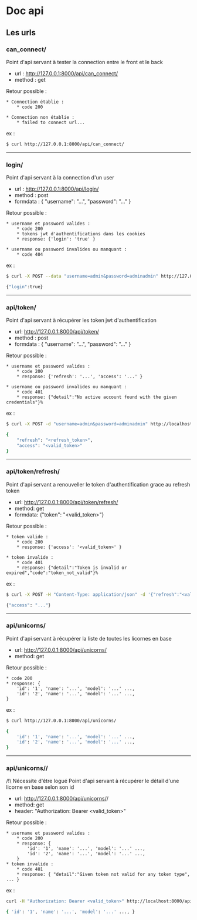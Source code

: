 # Doc api

## Les urls

### can_connect/

Point d'api servant à tester la connection entre le front et le back

* url : http://127.0.0.1:8000/api/can_connect/
* method : get

Retour possible :

    * Connection établie :
        * code 200

    * Connection non établie :
        * failed to connect url...

ex :
```bash
$ curl http://127.0.0.1:8000/api/can_connect/
```

___

### login/

Point d'api servant à la connection d'un user

* url : http://127.0.0.1:8000/api/login/
* method : post
* formdata : { "username": "...", "password": "..." }

Retour possible :

    * username et password valides :
        * code 200
        * tokens jwt d'authentifications dans les cookies
        * response: {'login': 'true' }

    * username ou password invalides ou manquant :
        * code 404

ex :
```bash
$ curl -X POST --data "username=admin&password=adminadmin" http://127.0.0.1:8000/login/

{"login":true}
```

___

### api/token/

Point d'api servant à récupérer les token jwt d'authentification

* url: http://127.0.0.1:8000/api/token/
* method : post
* formdata : { "username": "...", "password": "..." }

Retour possible :

    * username et password valides :
        * code 200
        * response: {'refresh': '...', 'access': '...' }

    * username ou password invalides ou manquant :
        * code 401
        * response: {"detail":"No active account found with the given credentials"}%

ex :
```bash
$ curl -X POST -d "username=admin&password=adminadmin" http://localhost:8000/api/token/

{
    "refresh": "<refresh_token>",
    "access": "<valid_token>"
}
```

___

### api/token/refresh/

Point d'api servant a renouveller le token d'authentification grace au refresh token

* url: http://127.0.0.1:8000/api/token/refresh/
* method: get
* formdata: {"token": "<valid_token>"}

Retour possible :

    * token valide :
        * code 200
        * response: {'access': '<valid_token>' }

    * token invalide :
        * code 401
        * response: {"detail":"Token is invalid or expired","code":"token_not_valid"}%

ex :
```bash
$ curl -X POST -H "Content-Type: application/json" -d '{"refresh":"<valid_token>"}' http://localhost:8000/api/token/refresh/

{"access": "..."}
```

___

### api/unicorns/

Point d'api servant à récupérer la liste de toutes les licornes en base

* url: http://127.0.0.1:8000/api/unicorns/
* method: get

Retour possible :

    * code 200
    * response: {
        'id': '1', 'name': '...', 'model': '...' ...,
        'id': '2', 'name': '...', 'model': '...' ...,
    }

ex :
```bash
$ curl http://127.0.0.1:8000/api/unicorns/

{
    'id': '1', 'name': '...', 'model': '...' ...,
    'id': '2', 'name': '...', 'model': '...' ...,
}
```

___

### api/unicorns/<id>/

/!\ Nécessite d'être logué
Point d'api servant à récupérer le détail d'une licorne en base selon son id

* url: http://127.0.0.1:8000/api/unicorns/<id>/
* method: get
* header: "Authorization: Bearer <valid_token>"

Retour possible :

    * username et password valides :
        * code 200
        * response: {
            'id': '1', 'name': '...', 'model': '...' ...,
            'id': '2', 'name': '...', 'model': '...' ...,
        }
    * token invalide :
        * code 401
        * response: { "detail":"Given token not valid for any token type", ... }

ex :
```bash
curl -H "Authorization: Bearer <valid_token>" http://localhost:8000/api/unicorns/1/

{ 'id': '1', 'name': '...', 'model': '...' ..., }
```
